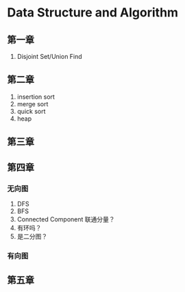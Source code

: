 # Data Structure and Algorithm

## 第一章

1. Disjoint Set/Union Find

## 第二章

1. insertion sort
2. merge sort
3. quick sort
4. heap

## 第三章

## 第四章

### 无向图

1. DFS
2. BFS
3. Connected Component 联通分量？
4. 有环吗？
5. 是二分图？

### 有向图

## 第五章
